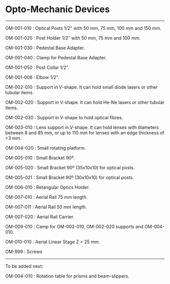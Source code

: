 # Opto-Mechanic Devices
-------
OM-001-010 : Optical Posts 1/2" with 50 mm, 75 mm, 100 mm and 150 mm.

OM-001-020 : Post Holder 1/2" with 50 mm, 75 mm and 100 mm.

OM-001-030 : Pedestal Base Adapter.

OM-001-040 : Clamp for Pedestal Base Adapter.

OM-001-050 : Post Collar 1/2".

OM-001-006 : Elbow 1/2".

OM-002-010 : Support in V-shape. It can hold small diode lasers or other tubular items.

OM-002-020 : Support in V-shape. It can hold He-Ne lasers or other tubular items.

OM-002-030 : Support in V-shape to hold optical fibres.

OM-003-010 : Lens support in V-shape. It can hold lenses with diameters between 8 and 85 mm, or up to 110 mm for lenses with an edge thickness of <3 mm.

OM-004-020 : Small rotating platform.

OM-005-010 : Small Bracket 90º.

OM-005-020 : Small Bracket 90º (35x10x10) for optical posts.

OM-005-021 : Small Bracket 90º (30x10x10) for optical posts.

OM-006-010 : Retangular Optics Holder.

OM-007-010 : Aerial Rail 75 mm length.

OM-007-011 : Aerial Rail 50 mm length.

OM-007-020 : Aerial Rail Carrier.

OM-009-010 : Camp for OM-002-010, OM-002-020 supports and OM-004-010.

OM-010-010 : Aerial Linear Stage Z = 25 mm.

OM-999 : Screws

------
To be added next:

OM-004-010 : Rotation table for prisms and beam-slippers.
